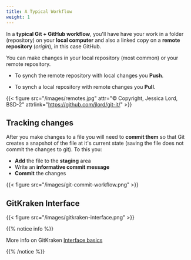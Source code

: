 ```yaml
---
title: A Typical Workflow
weight: 1
---
```


In a **typical Git + GitHub workflow**, you'll have have your work in a folder (repository) on your **<i class="fa fa-laptop" aria-hidden="true"></i> local computer** and also a linked copy on a **<i class="fa fa-cloud" aria-hidden="true"></i> remote repository** (_origin_), in this case GitHub.

You can make changes in your <i class="fa fa-laptop" aria-hidden="true"></i> local repository (most common) or your <i class="fa fa-cloud" aria-hidden="true"></i> remote repository.

- To synch the <i class="fa fa-cloud" aria-hidden="true"></i> remote repository with local changes you **Push**. 

- To synch a <i class="fa fa-laptop" aria-hidden="true"></i> local repository with remote changes you **Pull**.


{{< figure src="/images/remotes.jpg" attr="© Copyright, Jessica Lord, BSD-2" attrlink="https://github.com/jlord/git-it/" >}}


## Tracking changes

After you make changes to a file you will need to **commit them** so that Git creates a snapshot of the file at it's current state (saving the file does not commit the changes to git). To this you:

- **Add** the file to the **staging** area
- Write an **informative commit message**
- **Commit** the changes


{{< figure src="/images/git-commit-workflow.png" >}}

## GitKraken Interface

{{< figure src="/images/gitkraken-interface.png" >}}


{{% notice info %}}

More info on GitKraken [Interface basics](https://support.gitkraken.com/start-here/interface/)

{{% /notice %}}

